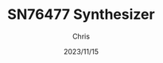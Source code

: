 ---
title: SN76477 Synthesizer
date: 2023/11/15
description: Old school synthesizer using a SN76477
tag: Analog audio, Electronics
author: Chris
---